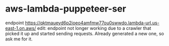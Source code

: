 # aws-lambda-puppeteer-ser
endpoint https://qktmaueyd6p2ioeo4amfmw77ou0swwdo.lambda-url.us-east-1.on.aws/
edit: endpoint not longer working due to a crawler that picked it up and started sending requests. Already generated a new one, so ask me for it.
